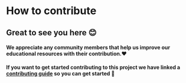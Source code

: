 # How to contribute

## Great to see you here 😊

#### We appreciate any community members that help us improve our educational resources with their contribution.❤️

#### If you want to get started contributing to this project we have linked a [contributing guide](untitled-1/) so you can get started 🙏

#### 

####  

